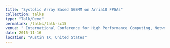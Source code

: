 ```yaml
---
title: "Systolic Array Based SGEMM on Arria10 FPGAs"
collection: talks
type: "Talk/Demo"
permalink: /talks/talk-sc15
venue: " International Conference for High Performance Computing, Networking, Storage, and Analysis "
date: 2015-11-16
location: "Austin TX, United States"
---
```



